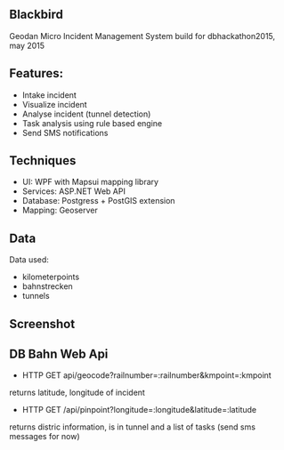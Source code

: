## Blackbird

Geodan Micro Incident Management System build for dbhackathon2015, may 2015

## Features:

- Intake incident
- Visualize incident
- Analyse incident (tunnel detection)
- Task analysis using rule based engine
- Send SMS notifications

## Techniques

- UI: WPF with Mapsui mapping library
- Services: ASP.NET Web API
- Database: Postgress + PostGIS extension
- Mapping: Geoserver

## Data

Data used: 

- kilometerpoints
- bahnstrecken
- tunnels

## Screenshot



## DB Bahn Web Api

- HTTP GET api/geocode?railnumber=:railnumber&kmpoint=:kmpoint

returns latitude, longitude of incident

- HTTP GET /api/pinpoint?longitude=:longitude&latitude=:latitude

returns distric information, is in tunnel and a list of tasks (send sms messages for now)

